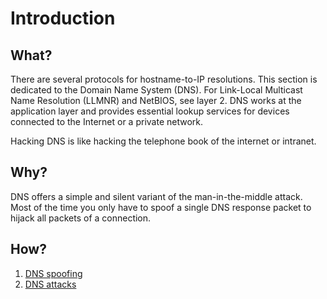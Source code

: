 # Introduction

## What?

There are several protocols for hostname-to-IP resolutions. This section is dedicated to the Domain Name System (DNS). 
For Link-Local Multicast Name Resolution (LLMNR) and NetBIOS, see layer 2. DNS works at the application layer and 
provides essential lookup services for devices connected to the Internet or a private network.

Hacking DNS is like hacking the telephone book of the internet or intranet. 

## Why?

DNS offers a simple and silent variant of the man-in-the-middle attack. Most of the time you only have to spoof a 
single DNS response packet to hijack all packets of a connection.

## How?

1. [DNS spoofing](DNS-spoofing.md)
2. [DNS attacks](DNS-attacks.md)


